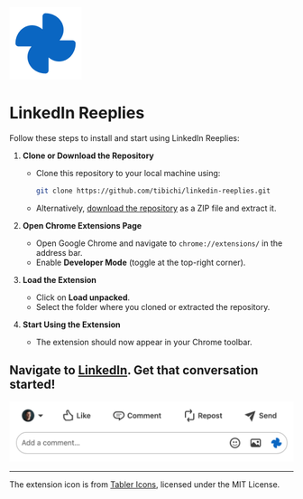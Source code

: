![LinkedIn Reeplies Logo](images/icon128.png)

# LinkedIn Reeplies

Follow these steps to install and start using LinkedIn Reeplies:

1. **Clone or Download the Repository**
   - Clone this repository to your local machine using:
     ```bash
     git clone https://github.com/tibichi/linkedin-reeplies.git
     ```
   - Alternatively, [download the repository](https://github.com/tibichi/linkedin-reeplies/archive/refs/heads/main.zip) as a ZIP file and extract it.

2. **Open Chrome Extensions Page**
   - Open Google Chrome and navigate to `chrome://extensions/` in the address bar.
   - Enable **Developer Mode** (toggle at the top-right corner).

3. **Load the Extension**
   - Click on **Load unpacked**.
   - Select the folder where you cloned or extracted the repository.

4. **Start Using the Extension**
   - The extension should now appear in your Chrome toolbar.

## Navigate to [LinkedIn](https://www.linkedin.com/). Get that conversation started!

![LinkedIn Reeplies](images/linkedin.png)

---

The extension icon is from [Tabler Icons](https://tabler.io/icons), licensed under the MIT License.